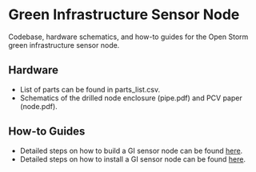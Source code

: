 # Green Infrastructure Sensor Node
Codebase, hardware schematics, and how-to guides for the Open Storm green infrastructure sensor node.

## Hardware
- List of parts can be found in parts_list.csv.
- Schematics of the drilled node enclosure (pipe.pdf) and PCV paper (node.pdf).

## How-to Guides
- Detailed steps on how to build a GI sensor node can be found [here](https://www.ifixit.com/Guide/GI+Node+with+Pressure+Transducer+Assembly/125297).
- Detailed steps on how to install a GI sensor node can be found [here](https://www.ifixit.com/Guide/GI+Node+Installation+Guide/133214). 
